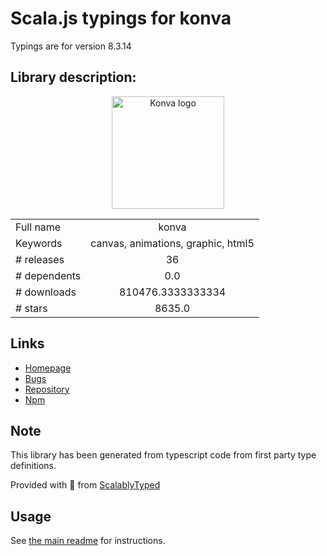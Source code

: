 
# Scala.js typings for konva

Typings are for version 8.3.14

## Library description:
<p align="center">   <img src="https://konvajs.org/android-chrome-192x192.png" alt="Konva logo" height="180" /> </p>

|                    |                 |
| ------------------ | :-------------: |
| Full name          | konva |
| Keywords           | canvas, animations, graphic, html5 |
| # releases         | 36 |
| # dependents       | 0.0 |
| # downloads        | 810476.3333333334 |
| # stars            | 8635.0 |

## Links
- [Homepage](http://konvajs.org/)
- [Bugs](https://github.com/konvajs/konva/issues)
- [Repository](https://github.com/konvajs/konva)
- [Npm](https://www.npmjs.com/package/konva)
    


## Note
This library has been generated from typescript code from first party type definitions.

Provided with :purple_heart: from [ScalablyTyped](https://github.com/oyvindberg/ScalablyTyped)

## Usage
See [the main readme](../../readme.md) for instructions.


